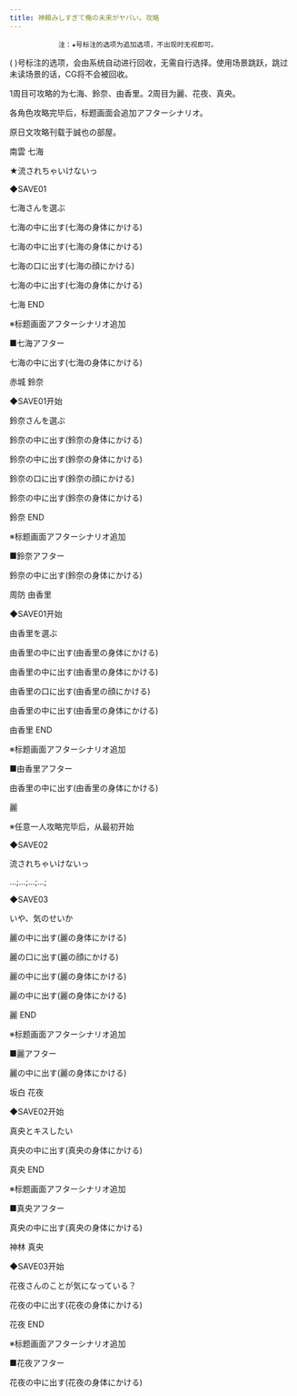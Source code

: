 ```yaml
---
title: 神頼みしすぎて俺の未来がヤバい。攻略
---
```


                注：★号标注的选项为追加选项，不出现时无视即可。

( )号标注的选项，会由系统自动进行回收，无需自行选择。使用场景跳跃，跳过未读场景的话，CG将不会被回收。

1周目可攻略的为七海、鈴奈、由香里。2周目为麗、花夜、真央。

各角色攻略完毕后，标题画面会追加アフターシナリオ。

原日文攻略刊载于誠也の部屋。



南雲 七海



★流されちゃいけないっ

◆SAVE01

七海さんを選ぶ

七海の中に出す(七海の身体にかける)

七海の中に出す(七海の身体にかける)

七海の口に出す(七海の顔にかける)

七海の中に出す(七海の身体にかける)



七海 END

※标题画面アフターシナリオ追加



■七海アフター

七海の中に出す(七海の身体にかける)



赤城 鈴奈



◆SAVE01开始

鈴奈さんを選ぶ

鈴奈の中に出す(鈴奈の身体にかける)

鈴奈の中に出す(鈴奈の身体にかける)

鈴奈の口に出す(鈴奈の顔にかける)

鈴奈の中に出す(鈴奈の身体にかける)



鈴奈 END

※标题画面アフターシナリオ追加



■鈴奈アフター

鈴奈の中に出す(鈴奈の身体にかける)



周防 由香里



◆SAVE01开始

由香里を選ぶ

由香里の中に出す(由香里の身体にかける)

由香里の中に出す(由香里の身体にかける)

由香里の口に出す(由香里の顔にかける)

由香里の中に出す(由香里の身体にかける)



由香里 END

※标题画面アフターシナリオ追加



■由香里アフター

由香里の中に出す(由香里の身体にかける)



麗



※任意一人攻略完毕后，从最初开始

◆SAVE02

流されちゃいけないっ

…;…;…;…;

◆SAVE03

いや、気のせいか

麗の中に出す(麗の身体にかける)

麗の口に出す(麗の顔にかける)

麗の中に出す(麗の身体にかける)

麗の中に出す(麗の身体にかける)



麗 END

※标题画面アフターシナリオ追加



■麗アフター

麗の中に出す(麗の身体にかける)



坂白 花夜



◆SAVE02开始

真央とキスしたい

真央の中に出す(真央の身体にかける)

真央 END

※标题画面アフターシナリオ追加



■真央アフター

真央の中に出す(真央の身体にかける)



神林 真央



◆SAVE03开始

花夜さんのことが気になっている？

花夜の中に出す(花夜の身体にかける)



花夜 END

※标题画面アフターシナリオ追加



■花夜アフター

花夜の中に出す(花夜の身体にかける)


              

